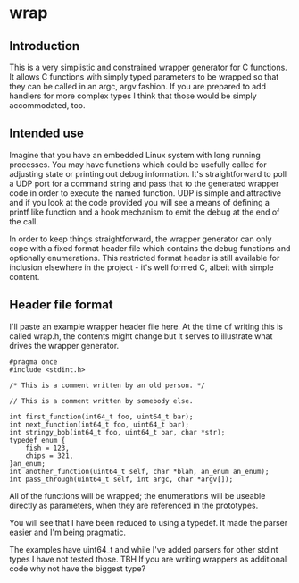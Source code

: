# wrap

## Introduction

This is a very simplistic and constrained wrapper generator for C functions. 
It allows C functions with simply typed parameters to be wrapped so that they 
can be called in an argc, argv fashion. If you are prepared to add handlers 
for more complex types I think that those would be simply accommodated, too.

## Intended use

Imagine that you have an embedded Linux system with long running processes. 
You may have functions which could be usefully called for adjusting state 
or printing out debug information. It's straightforward to poll a UDP port 
for a command string and pass that to the generated wrapper code in order 
to execute the named function. UDP is simple and attractive and if you look 
at the code provided you will see a means of defining a printf like function 
and a hook mechanism to emit the debug at the end of the call.

In order to keep things straightforward, the wrapper generator can only
cope with a fixed format header file which contains the debug functions
and optionally enumerations. This restricted format header is still
available for inclusion elsewhere in the project - it's well formed C,
albeit with simple content.

## Header file format

I'll paste an example wrapper header file here. At the time of writing this 
is called wrap.h, the contents might change but it serves to illustrate 
what drives the wrapper generator.


    #pragma once
    #include <stdint.h>

    /* This is a comment written by an old person. */

    // This is a comment written by somebody else.

    int first_function(int64_t foo, uint64_t bar);
    int next_function(int64_t foo, uint64_t bar);
    int stringy_bob(int64_t foo, uint64_t bar, char *str);
    typedef enum {
        fish = 123,
        chips = 321,
    }an_enum;
    int another_function(uint64_t self, char *blah, an_enum an_enum);
    int pass_through(uint64_t self, int argc, char *argv[]);

All of the functions will be wrapped; the enumerations will be useable
directly as parameters, when they are referenced in the prototypes.

You will see that I have been reduced to using a typedef. It made the 
parser easier and I'm being pragmatic.

The examples have uint64\_t and while I've added parsers for other stdint 
types I have not tested those. TBH If you are writing wrappers as additional 
code why not have the biggest type?


